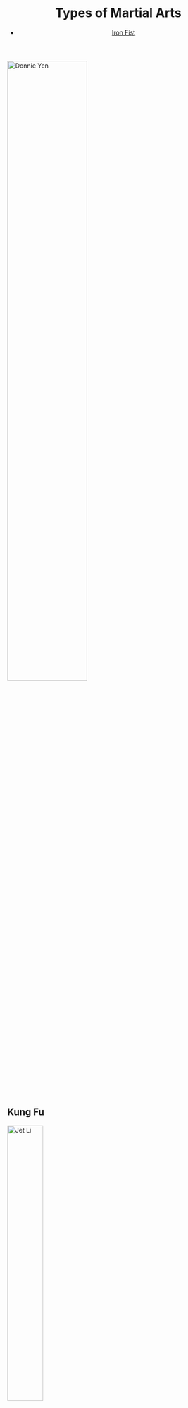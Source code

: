 <body>
    <header>
        <h1>Types of Martial Arts</h1>
        <nav>
            <ul>
                <li>
                    <a href="https://github.com/Ryanb021">Iron Fist</a>
                </li>
            </ul>
        </nav>
    </header>
    <main>
        <img width="60%" src="https://static01.nyt.com/images/2011/04/22/arts/22legend-span/22legend-span-articleLarge.jpg?quality=75&auto=webp&disable=upscale" alt="Donnie Yen">
        <section>
            <h2>Kung Fu</h2>
            <img width="40%" src="https://drunkenfist.com/wp-content/uploads/2017/02/fist-of-legend-jet-li.jpg" alt="Jet Li" srcset="">
            <p>Primarily an unarmed Chinese martial art resembling karate. Each form of kung fu has its own principles and techniques, but is best known for its trickery and quickness, which is where the word kung fu is derived.<a href="https://en.wikipedia.org/wiki/Kung_fu_(term)">Source</a></p>
        </section>
        <img width="60%" src="image.png" alt="Donnie Yen">
        <section>
            <h2>Bajiquan</h2>
            <img width="40%" src="https://www.razorfine.com/wp-content/uploads/2013/11/the-grandmaster-pic5.jpg" alt="Razor" srcset="">
            <p>A Chinese martial art that features explosive, short-range power and is famous for its elbow and shoulder strikes. Its full name is kaimen ba ji quan.<a href="https://en.wikipedia.org/wiki/Bajiquan">Source</a></p>
        </section>
        <section>
            <h2>Karate</h2>
            <img width="40%" src="https://teppenthegame.com/_materials/img/world/heroes/hero001/char_sp.png" alt="Ryu" srcset="">
            <p> A martial art developed in the Ryukyu Kingdom. It developed from the indigenous Ryukyuan martial arts (called te (手), "hand"; tii in Okinawan) under the influence of Chinese martial arts, particularly Fujian White Crane. Karate is now predominantly a striking art using punching, kicking, knee strikes, elbow strikes and open-hand techniques such as knife-hands, spear-hands and palm-heel strikes.<a href="https://en.wikipedia.org/wiki/Karate">Source</a></p>
        </section>
        <section>
            <p>These Martial Arts are very effective and deadly. Requires practice and time to reach a certian level of degree in each discipline. My facvorite martial artist is the guy below. Been my idol since I was a little boy.<a href="https://en.wikipedia.org/wiki/Jet_Li">1</a></p>
            <img width="40%" src="https://i.pinimg.com/originals/68/1d/9b/681d9bb53d2a1070448b55f581cd1413.jpg" alt="Jet Li 2" srcset="">
        </section>
    </main>
    <footer>
        <p>Ryan Bagan Lab04</p>
    </footer>

</body>